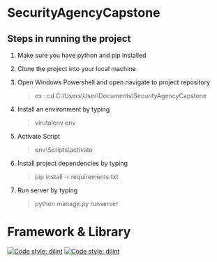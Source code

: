 # SecurityAgencyCapstone

## Steps in running the project

1. Make sure you have python and pip installed 

2. Clone the project into your local machine 

3. Open Windows Powershell and open navigate to project repository
      > ex : cd C:\Users\User\Documents\SecurityAgencyCapstone

4. Install an environment by typing 
      > virutalenv env

5. Activate Script
      > env\Scripts\activate


6. Install project dependencies by typing
      > pip install -r requirements.txt

7. Run server by typing
      > python manage.py runserver

# Framework & Library 
[![Code style: djlint](https://img.shields.io/badge/html%20style-djlint-blue.svg)](https://www.djlint.com)
[![Code style: djlint](https://img.shields.io/badge/Frontend-Boostrap-blueviolet)](https://getbootstrap.com)